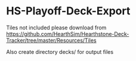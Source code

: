 # HS-Playoff-Deck-Export
Tiles not included please download from https://github.com/HearthSim/Hearthstone-Deck-Tracker/tree/master/Resources/Tiles

Also create directory decks/ for output files

